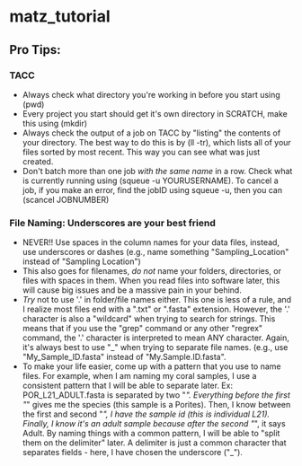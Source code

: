# matz_tutorial


## Pro Tips:

### TACC

- Always check what directory you're working in before you start using (pwd)
- Every project you start should get it's own directory in SCRATCH, make this using (mkdir)
- Always check the output of a job on TACC by "listing" the contents of your directory. The best way to do this is by (ll -tr), which lists all of your files sorted by most recent. This way you can see what was just created.
- Don't batch more than one job *with the same name* in a row. Check what is currently running using (squeue -u YOURUSERNAME). To cancel a job, if you make an error, find the jobID using squeue -u, then you can (scancel JOBNUMBER)

### File Naming: Underscores are your best friend

- NEVER!! Use spaces in the column names for your data files, instead, use underscores or dashes (e.g., name something "Sampling_Location" instead of "Sampling Location")
- This also goes for filenames, *do not* name your folders, directories, or files with spaces in them. When you read files into software later, this will cause big issues and be a massive pain in your behind.
- *Try* not to use '.' in folder/file names either. This one is less of a rule, and I realize most files end with a ".txt" or ".fasta" extension. However, the '.' character is also a "wildcard" when trying to search for strings. This means that if you use the "grep" command or any other "regrex" command, the '.' character is interpreted to mean ANY character. Again, it's always best to use "_" when trying to separate file names. (e.g., use "My_Sample_ID.fasta" instead of "My.Sample.ID.fasta".
- To make your life easier, come up with a pattern that you use to name files. For example, when I am naming my coral samples, I use a consistent pattern that I will be able to separate later. 
Ex: POR_L21_ADULT.fasta is separated by two "_". Everything before the first "_" gives me the species (this sample is a Porites). Then, I know between the first and second "_", I have the sample id (this is individual L21). Finally, I know it's an adult sample because after the second "_", it says Adult. By naming things with a common pattern, I will be able to "split them on the delimiter" later. A delimiter is just a common character that separates fields - here, I have chosen the underscore ("_"). 
